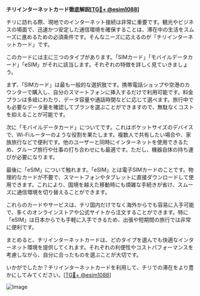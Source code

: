 **チリインターネットカード徹底解説[[TG💪+ @esim1088](https://t.me/s/esim1088)]**

チリに訪れる際、現地でのインターネット接続は非常に重要です。観光やビジネスの場面で、迅速かつ安定した通信環境を確保することは、滞在中の生活をスムーズに進めるための必須条件です。そんなニーズに応えるのが「チリインターネットカード」です。

このカードには主に三つのタイプがあります。「SIMカード」「モバイルデータカード」「eSIM」がそれに該当します。それぞれの特徴を詳しく見ていきましょう。

まず、「SIMカード」は最も一般的な選択肢です。携帯電話ショップや空港のカウンターで購入し、自分のスマートフォンに挿入するだけで利用可能です。料金プランは多岐にわたり、データ容量や通話時間などに応じて選べます。旅行中でも必要なデータ量を確認してプランを選ぶことができますので、無駄なくコストを抑えることが可能です。

次に「モバイルデータカード」についてです。これはポケットサイズのデバイスで、Wi-Fiルーターのような役割を果たします。複数人で共有したい場合や、家族旅行などで便利です。他のユーザーと同時にインターネットを使用できるため、グループ旅行や仕事の打ち合わせにも最適です。ただし、機器自体の持ち運びが必要になります。

最後に「eSIM」について触れます。「eSIM」とは電子SIMカードのことです。物理的なカードが不要で、スマートフォンやタブレットに直接ダウンロードして使用できます。これにより、国境を越えた移動時にも煩雑な手続きが省け、スムーズに通信環境を切り替えることができます。

これらのカードやサービスは、チリ国内だけでなく海外からでも容易に入手可能で、多くのオンラインストアや公式サイトから注文することができます。特に「eSIM」は日本からでも手軽に入手できるため、出張や短期間の旅行では非常に便利です。

まとめると、チリインターネットカードは、どのタイプを選んでも快適なインターネット環境を提供してくれます。それぞれの利便性やコストパフォーマンスを考慮しながら、自分に合ったものを選ぶことが大切です。

いかがでしたか？チリインターネットカードを利用して、チリでの滞在をより豊かにしてみてください。[[TG💪+ @esim1088](https://t.me/s/esim1088)]

![Image](https://i.postimg.cc/Y0z9fWf4/image.png)